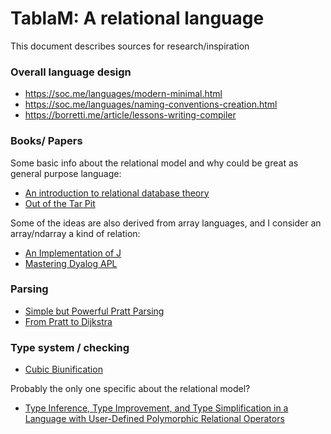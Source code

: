 # TablaM: A relational language #

This document describes sources for research/inspiration

### Overall language design ###

* https://soc.me/languages/modern-minimal.html
* https://soc.me/languages/naming-conventions-creation.html
* https://borretti.me/article/lessons-writing-compiler

### Books/ Papers ###

Some basic info about the relational model and why could be great as general purpose language:

* [An introduction to relational database theory](https://dvikan.no/ntnu-studentserver/kompendier/an-introduction-to-relational-database-theory.pdf)
* [Out of the Tar Pit](http://curtclifton.net/papers/MoseleyMarks06a.pdf)

Some of the ideas are also derived from array languages, and I consider an array/ndarray a kind of relation:

* [An Implementation of J](http://sblom.github.io/openj-core/ioj.htm)
* [Mastering Dyalog APL](https://www.dyalog.com/uploads/documents/MasteringDyalogAPL.pdf)

### Parsing ###

* [Simple but Powerful Pratt Parsing](https://matklad.github.io/2020/04/13/simple-but-powerful-pratt-parsing.html)
* [From Pratt to Dijkstra](https://matklad.github.io/2020/04/15/from-pratt-to-dijkstra.html)

### Type system / checking ###

* [Cubic Biunification](https://blog.polybdenum.com/2020/07/04/subtype-inference-by-example-part-1-introducing-cubiml.html])

Probably the only one specific about the relational model?

* [Type Inference, Type Improvement, and Type Simplification in a Language with User-Defined Polymorphic Relational Operators](https://cs.fit.edu/media/TechnicalReports/cs-2007-04.pdf)